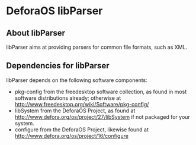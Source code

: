 DeforaOS libParser
==================

About libParser
---------------

libParser aims at providing parsers for common file formats, such as XML.

Dependencies for libParser
--------------------------

libParser depends on the following software components:
- pkg-config from the freedesktop software collection, as found in most
  software distributions already; otherwise at
  <http://www.freedesktop.org/wiki/Software/pkg-config/>
- libSystem from the DeforaOS Project, as found at
  <http://www.defora.org/os/project/27/libSystem> if not packaged for your
  system.
- configure from the DeforaOS Project, likewise found at
  <http://www.defora.org/os/project/16/configure>
